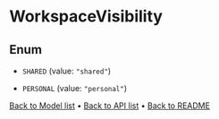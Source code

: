 

# WorkspaceVisibility

## Enum


* `SHARED` (value: `"shared"`)

* `PERSONAL` (value: `"personal"`)



[Back to Model list](../README.md#documentation-for-models) &#8226; [Back to API list](../README.md#documentation-for-api-endpoints) &#8226; [Back to README](../README.md)


